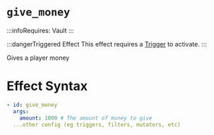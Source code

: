 # `give_money`
:::infoRequires:
Vault
:::

:::dangerTriggered Effect
This effect requires a [Trigger](https://plugins.auxilor.io/effects/all-triggers) to activate.
:::

Gives a player money
# Effect Syntax
```yaml
- id: give_money
  args:
    amount: 1000 # The amount of money to give
  ...other config (eg triggers, filters, mutators, etc)
```